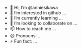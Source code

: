 - 👋 Hi, I’m @anniesikawa
- 👀 I’m interested in github ...
- 🌱 I’m currently learning ...
- 💞️ I’m looking to collaborate on ...
- 📫 How to reach me ...
- 😄 Pronouns: ...
- ⚡ Fun fact: ...

<!---
anniesikawa/anniesikawa is a ✨ special ✨ repository because its `README.md` (this file) appears on your GitHub profile.
You can click the Preview link to take a look at your changes.
--->
